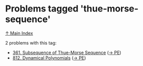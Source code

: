 # Problems tagged 'thue-morse-sequence'

[↑ Main Index](../README.md)

2 problems with this tag:

- [361. Subsequence of Thue-Morse Sequence](../problems/361.md) ([→ PE](https://projecteuler.net/problem=361))
- [812. Dynamical Polynomials](../problems/812.md) ([→ PE](https://projecteuler.net/problem=812))
